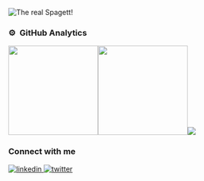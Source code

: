 ![The real Spagett!](https://github.com/pacosegovia/pacosegovia/blob/master/spagett.gif)

### ⚙️ &nbsp;GitHub Analytics

<p class="text-center">
<img height="180em" src="https://github-readme-stats-eight-theta.vercel.app/api/top-langs/?username=pacosegovia&layout=compact&langs_count=8&theme=algolia"/><img height="180em" src="https://github-readme-stats-eight-theta.vercel.app/api?username=pacosegovia&show_icons=true&theme=algolia&include_all_commits=true&count_private=true"/><img src="https://github-readme-streak-stats.herokuapp.com/?user=pacosegovia&theme=algolia"/>
</p>

### Connect with me

<a href="https://linkedin.com/in/pacosegovia" target="_blank">    
<img src=https://img.shields.io/badge/linkedin-%2300acee.svg?color=405DE6&style=for-the-badge&logo=linkedin&logoColor=white alt=linkedin style="margin-bottom: 5px;" />
</a>
<a href="https://twitter.com/sego" target="_blank">
<img src=https://img.shields.io/badge/twitter-%2300acee.svg?color=1DA1F2&style=for-the-badge&logo=twitter&logoColor=white alt=twitter style="margin-bottom: 5px;" />
</a>

<!--
**pacosegovia/pacosegovia** is a ✨ _special_ ✨ repository because its `README.md` (this file) appears on your GitHub profile.

Here are some ideas to get you started:

- 🔭 I’m currently working on ...
- 🌱 I’m currently learning ...
- 👯 I’m looking to collaborate on ...
- 🤔 I’m looking for help with ...
- 💬 Ask me about ...
- 📫 How to reach me: ...
- 😄 Pronouns: ...
- ⚡ Fun fact: ...
-->
